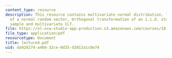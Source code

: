 ```yaml
---
content_type: resource
description: This resource contains multivariate normal distribution, linear transformation
  of a normal random vector, Orthogonal transformation of an i.i.d. standard normal
  sample and multivariate CLT.
file: https://ol-ocw-studio-app-production.s3.amazonaws.com/courses/18-443-statistics-for-applications-fall-2006/da928274a46632ce0d35d2012a1c8e74_lecture4.pdf
file_type: application/pdf
resourcetype: Document
title: lecture4.pdf
uid: da928274-a466-32ce-0d35-d2012a1c8e74
---
```

